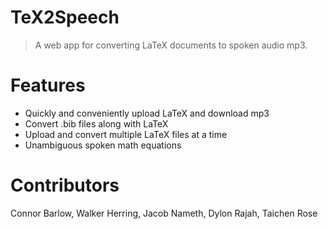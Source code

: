 # TeX2Speech
> A web app for converting LaTeX documents to spoken audio mp3.

# Features
- Quickly and conveniently upload LaTeX and download mp3
- Convert .bib files along with LaTeX
- Upload and convert multiple LaTeX files at a time
- Unambiguous spoken math equations

# Contributors
Connor Barlow, Walker Herring, Jacob Nameth, Dylon Rajah, Taichen Rose

